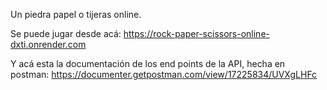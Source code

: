 
Un piedra papel o tijeras online. 

Se puede jugar desde acá: https://rock-paper-scissors-online-dxti.onrender.com



Y acá esta la documentación de los end points de la API, hecha en postman: https://documenter.getpostman.com/view/17225834/UVXgLHFc
